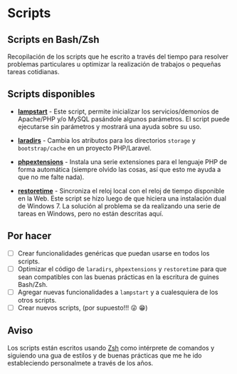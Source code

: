# Scripts
## Scripts en Bash/Zsh

Recopilación de los scripts que he escrito a través del tiempo para resolver problemas particulares u optimizar la realización de trabajos o pequeñas tareas cotidianas.

## Scripts disponibles

* **[lampstart](https://github.com/3rn3st0/Scripts/blob/master/lampstart)** - Este script, permite inicializar los servicios/demonios de Apache/PHP y/o MySQL pasándole algunos parámetros. El script puede ejecutarse sin parámetros y mostrará una ayuda sobre su uso.

* **[laradirs](https://github.com/3rn3st0/Scripts/blob/master/laradirs)** - Cambia los atributos para los directorios `storage` y  `bootstrap/cache` en un proyecto PHP/Laravel.

* **[phpextensions](https://github.com/3rn3st0/Scripts/blob/master/phpextensions)** - Instala una serie extensiones para el lenguaje PHP de forma automática (siempre olvido las cosas, así que esto me ayuda a que no me falte nada).

* **[restoretime](https://github.com/3rn3st0/Scripts/blob/master/restoretime)** - Sincroniza el reloj local con el reloj de tiempo disponible en la Web. Este script se hizo luego de que hiciera una instalación dual de Windows 7. La solución al problema se da realizando una serie de tareas en Windows, pero no están descritas aquí.

## Por hacer
- [ ] Crear funcionalidades genéricas que puedan usarse en todos los scripts.
- [ ] Optimizar el código de `laradirs`, `phpextensions` y `restoretime` para que sean compatibles con las buenas prácticas en la escritura de guines Bash/Zsh.
- [ ] Agregar nuevas funcionalidades a `lampstart` y a cualesquiera de los otros scripts.
- [ ] Crear nuevos scripts, (por supuesto!!! :stuck_out_tongue_winking_eye: :grin:)

## Aviso
Los scripts están escritos usando [Zsh](http://www.zsh.org/) como intérprete de comandos y siguiendo una gua de estilos y de buenas prácticas que me he ido estableciendo personalmete a través de los años.
